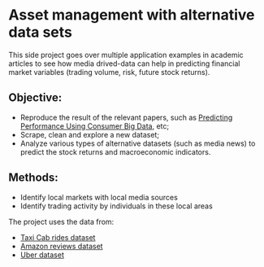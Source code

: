 # Asset management with alternative data sets

This side project goes over multiple application examples in academic articles to see how media drived-data can help in predicting financial market variables (trading volume, risk, future stock returns).

## Objective:
- Reproduce the result of the relevant papers, such as [Predicting Performance Using Consumer Big Data](https://scholar.harvard.edu/files/kenfroot/files/Predicting_Performance_Using_Consumer_Big_Data-Aug18.2021.pdf), etc; 
- Scrape, clean and explore a new dataset;
- Analyze various types of alternative datasets (such as media news) to predict the stock returns and macroeconomic indicators.

## Methods:
- Identify local markets with local media sources
- Identify trading activity by individuals in these local areas

The project uses the data from: 
- [Taxi Cab rides dataset](https://data.cityofnewyork.us/Transportation/2017-Yellow-Taxi-Trip-Data/biws-g3hs)
- [Amazon reviews dataset](http://jmcauley.ucsd.edu/data/amazon)
- [Uber dataset](https://kaggle.com/fivethirtyeight/uber-pickups-in-new-york-city)
